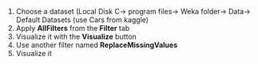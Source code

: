 1. Choose a dataset (Local Disk C-> program files-> Weka folder-> Data-> Default Datasets (use Cars from kaggle)
2. Apply **AllFilters** from the **Filter** tab
3. Visualize it with the **Visualize** button
4. Use another filter named **ReplaceMissingValues**
5. Visualize it
